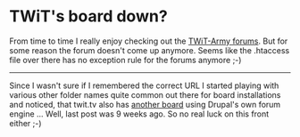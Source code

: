 # TWiT's board down?

From time to time I really enjoy checking out the [TWiT-Army forums](http://twit.tv/forums). But for some reason the forum doesn't come up anymore. Seems like the .htaccess file over there has no exception rule for the forums anymore ;-)

-------------------------------



Since I wasn't sure if I remembered the correct URL I started playing with various other folder names quite common out there for board installations and noticed, that twit.tv also has [another board](http://twit.tv/forum/) using Drupal's own forum engine ... Well, last post was 9 weeks ago. So no real luck on this front either ;-)